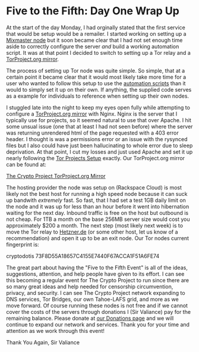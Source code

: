 # Five to the Fifth: Day One Wrap Up

At the start of the day Monday, I had orginally stated that the first service that would be setup would be a remailer. I started working on setting up a [Mixmaster node][1] but it soon became clear that I had not set enough time aside to correctly configure the server *and* build a working automation script.  It was at that point I decided to switch to setting up a Tor relay and a [TorProject.org mirror][2]. 

The process of setting up Tor node was quite simple. So simple, that at a certain point it became clear that it would most likely take more time for a user who wanted to follow this setup to use the [automation scripts][3] than it would to simply set it up on their own.  If anything, the supplied code serves as a example for individuals to reference when setting up their own nodes.

I stuggled late into the night to keep my eyes open fully while attempting to configure a [TorProject.org mirror][2] with Nginx. Nginx is the server that I typically use for projects, so it seemed natural to use that over Apache. I hit some unsual issue (one that at least I had not seen before) where the server was returning unrendered html of the page requested with a 403 error header. I thought is was a permissions error or an issue with the rysynced files but I also could have just been hallucinating to whole error due to sleep deprivation.  At that point, I cut my losses and just used Apache and set it up nearly following the [Tor Projects Setup][4] exactly.  Our TorProject.org mirror can be found at:

[The Crypto Project TorProject.org Mirror][7]

The hosting provider the node was setup on (Rackspace Cloud) is most likely not the best host for running a high speed node because it can suck up bandwith *extremely* fast. So fast, that I had set a test 1GB daily limit on the node and it was up for less than an hour before it went into hibernation waiting for the next day.  Inbound traffic is free on the host but outbound is not cheap.  For 1TB a month on the base 256MB server size would cost you approximately $200 a month. The next step (most likely next week) is to move the Tor relay to [Hetzner.de][5] (or some other host, let us know of a recommendation) and open it up to be an exit node. Our Tor nodes current fingerprint is:

   cryptodotis 73F8D55A18657C4155E7440F67ACCA1F51A6FE74 

The great part about having the "Five to the Fifth Event" is all of the ideas, suggestions, attention, and help people have given to its effort.  I can see this becoming a regular event for The Crypto Project to run since there are so many great ideas and help needed for censorship circumvention, privacy, and security.  I can see The Crypto Project network expanding to DNS services, Tor Bridges, our own Tahoe-LAFS grid, and more as we move forward.  Of course running these nodes is not free and if we cannot cover the costs of the servers through donations I (Sir Valiance) pay for the remaining balance.  Please donate at [our Donations page][6] and we will continue to expand our network and services. Thank you for your time and attention as we work through this event!

Thank You Again,
Sir Valiance

   [1]: http://mixmaster.sourceforge.net/
   [2]: https://torproject.org
   [3]: https://github.com/cryptodotis/tor-server-setup
   [4]: https://www.torproject.org/docs/running-a-mirror.html.en 
   [5]: https://hetzner.de
   [6]: https://crypto.is/interact/money/
   [7]: https://torproject.crypto.is
